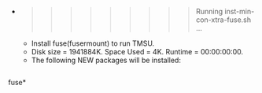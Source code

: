* >>>>>>>>> Running inst-min-con-xtra-fuse.sh ...
  * Install fuse(fusermount) to run TMSU.
  * Disk size = 1941884K. Space Used = 4K. Runtime = 00:00:00:00.
  * The following NEW packages will be installed:
  ```bash
fuse*
  ```
